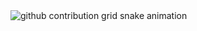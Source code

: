 <picture align="center">
  <source media="(prefers-color-scheme: dark)" srcset="https://raw.githubusercontent.com/LorenaDuuarte/LorenaDuuarte/output/github-contribution-grid-snake-dark.svg">
  <source media="(prefers-color-scheme: light)" srcset="https://raw.githubusercontent.com/LorenaDuuarte/LorenaDuuarte/output/github-contribution-grid-snake-dark.svg">
  <img align="center" alt="github contribution grid snake animation" src="https://raw.githubusercontent.com/LorenaDuuarte/LorenaDuuarte/output/github-contribution-grid-snake.svg">
</picture>
